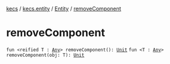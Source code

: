 [kecs](../../index.md) / [kecs.entity](../index.md) / [Entity](index.md) / [removeComponent](./remove-component.md)

# removeComponent

`fun <reified T : `[`Any`](https://kotlinlang.org/api/latest/jvm/stdlib/kotlin/-any/index.html)`> removeComponent(): `[`Unit`](https://kotlinlang.org/api/latest/jvm/stdlib/kotlin/-unit/index.html)
`fun <T : `[`Any`](https://kotlinlang.org/api/latest/jvm/stdlib/kotlin/-any/index.html)`> removeComponent(obj: T): `[`Unit`](https://kotlinlang.org/api/latest/jvm/stdlib/kotlin/-unit/index.html)
